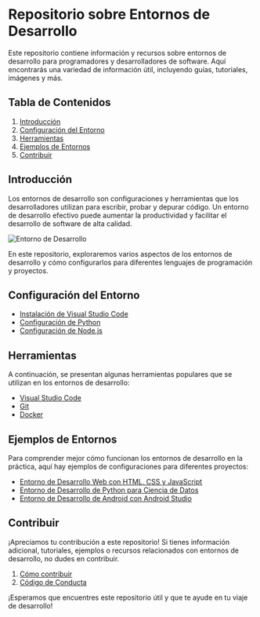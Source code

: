 # Repositorio sobre Entornos de Desarrollo

Este repositorio contiene información y recursos sobre entornos de desarrollo para programadores y desarrolladores de software. Aquí encontrarás una variedad de información útil, incluyendo guías, tutoriales, imágenes y más.

## Tabla de Contenidos

1. [Introducción](#introducción)
2. [Configuración del Entorno](#configuración-del-entorno)
3. [Herramientas](#herramientas)
4. [Ejemplos de Entornos](#ejemplos-de-entornos)
5. [Contribuir](#contribuir)

## Introducción

Los entornos de desarrollo son configuraciones y herramientas que los desarrolladores utilizan para escribir, probar y depurar código. Un entorno de desarrollo efectivo puede aumentar la productividad y facilitar el desarrollo de software de alta calidad.

![Entorno de Desarrollo](imagenes/entorno-desarrollo.jpg)

En este repositorio, exploraremos varios aspectos de los entornos de desarrollo y cómo configurarlos para diferentes lenguajes de programación y proyectos.

## Configuración del Entorno

- [Instalación de Visual Studio Code](configuracion/vscode.md)
- [Configuración de Python](configuracion/python.md)
- [Configuración de Node.js](configuracion/nodejs.md)

## Herramientas

A continuación, se presentan algunas herramientas populares que se utilizan en los entornos de desarrollo:

- [Visual Studio Code](herramientas/vscode.md)
- [Git](herramientas/git.md)
- [Docker](herramientas/docker.md)

## Ejemplos de Entornos

Para comprender mejor cómo funcionan los entornos de desarrollo en la práctica, aquí hay ejemplos de configuraciones para diferentes proyectos:

- [Entorno de Desarrollo Web con HTML, CSS y JavaScript](ejemplos/web-development.md)
- [Entorno de Desarrollo de Python para Ciencia de Datos](ejemplos/python-data-science.md)
- [Entorno de Desarrollo de Android con Android Studio](ejemplos/android-development.md)

## Contribuir

¡Apreciamos tu contribución a este repositorio! Si tienes información adicional, tutoriales, ejemplos o recursos relacionados con entornos de desarrollo, no dudes en contribuir.

1. [Cómo contribuir](CONTRIBUTING.md)
2. [Código de Conducta](CODE_OF_CONDUCT.md)

¡Esperamos que encuentres este repositorio útil y que te ayude en tu viaje de desarrollo!

